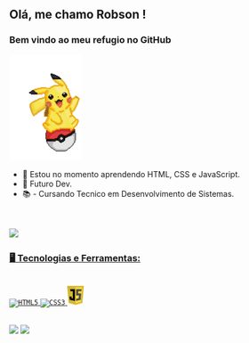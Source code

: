 ## Olá, me chamo Robson ! 
### Bem vindo ao meu refugio no GitHub
<img width="130px" src="https://github.com/Atr3yus/Atr3yus/blob/main/WiCJ.gif" alt="pikachu" style="vertical-align:;">



- 🌱 Estou no momento aprendendo HTML, CSS e JavaScript.
- :bug: Futuro Dev.
- 📚 - Cursando Tecnico em Desenvolvimento de Sistemas.
<!-- ⚡  Curiosidade: Escrevo codigos sempre usando minhas pantufas de unicornio, pq? são confotaveis e estilosas...  :unicorn: :sunglasses:-->
<br>
<br>
 
 <a href="https://github.com/Atr3yus">
 <img height="180em" src="https://github-readme-stats.vercel.app/api?username=Atr3yus&show_icons=true&theme=dracula&include_all_commits=true&count_private=true"/ >

### 🖥️ Tecnologias e Ferramentas: 
<br>
<!--![Snake animation](https://https://github.com/Atr3yus/blob/output/github-contribution-grid-snake.svg)-->
<code><img width="40px" src="https://cdn.jsdelivr.net/gh/devicons/devicon/icons/html5/html5-original-wordmark.svg" title = "HTML5"/></code>
<code><img width="40px" src="https://cdn.jsdelivr.net/gh/devicons/devicon/icons/css3/css3-original-wordmark.svg" title = "CSS3"/></code>
<code><img width="30px" src="https://github.com/Atr3yus/Atr3yus/blob/main/1486640684.svg" title = "JS"/></code>
<br><br>

<a href="https://instagram.com/robson.barbosa.0_0/" target="_blank"><img src="https://img.shields.io/badge/-Instagram-%23E4405F?style=for-the-badge&logo=instagram&logoColor=white" target="_blank"></a>
<a href="https://www.linkedin.com/in/robson-barbosa-3b7963180/" target="_blank"><img src="https://img.shields.io/badge/-LinkedIn-%230077B5?style=for-the-badge&logo=linkedin&logoColor=white" target="_blank"></a>

